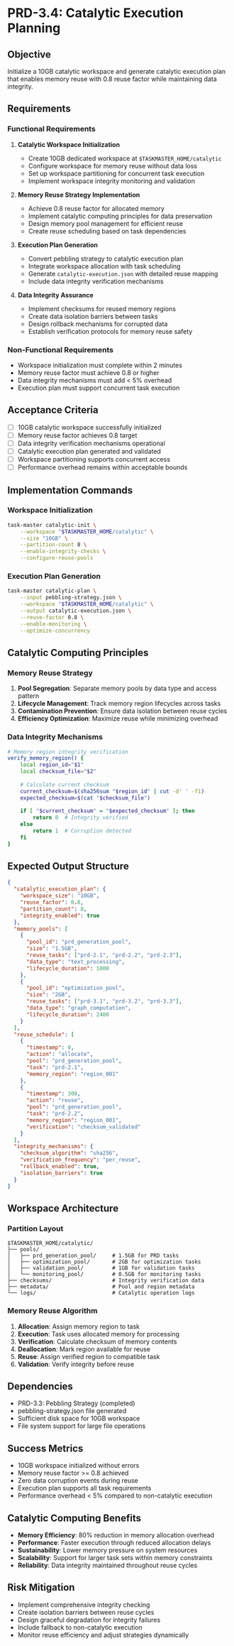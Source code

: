 # PRD-3.4: Catalytic Execution Planning

## Objective
Initialize a 10GB catalytic workspace and generate catalytic execution plan that enables memory reuse with 0.8 reuse factor while maintaining data integrity.

## Requirements

### Functional Requirements

1. **Catalytic Workspace Initialization**
   - Create 10GB dedicated workspace at `$TASKMASTER_HOME/catalytic`
   - Configure workspace for memory reuse without data loss
   - Set up workspace partitioning for concurrent task execution
   - Implement workspace integrity monitoring and validation

2. **Memory Reuse Strategy Implementation**
   - Achieve 0.8 reuse factor for allocated memory
   - Implement catalytic computing principles for data preservation
   - Design memory pool management for efficient reuse
   - Create reuse scheduling based on task dependencies

3. **Execution Plan Generation**
   - Convert pebbling strategy to catalytic execution plan
   - Integrate workspace allocation with task scheduling
   - Generate `catalytic-execution.json` with detailed reuse mapping
   - Include data integrity verification mechanisms

4. **Data Integrity Assurance**
   - Implement checksums for reused memory regions
   - Create data isolation barriers between tasks
   - Design rollback mechanisms for corrupted data
   - Establish verification protocols for memory reuse safety

### Non-Functional Requirements
- Workspace initialization must complete within 2 minutes
- Memory reuse factor must achieve 0.8 or higher
- Data integrity mechanisms must add < 5% overhead
- Execution plan must support concurrent task execution

## Acceptance Criteria
- [ ] 10GB catalytic workspace successfully initialized
- [ ] Memory reuse factor achieves 0.8 target
- [ ] Data integrity verification mechanisms operational
- [ ] Catalytic execution plan generated and validated
- [ ] Workspace partitioning supports concurrent access
- [ ] Performance overhead remains within acceptable bounds

## Implementation Commands

### Workspace Initialization
```bash
task-master catalytic-init \
    --workspace "$TASKMASTER_HOME/catalytic" \
    --size "10GB" \
    --partition-count 8 \
    --enable-integrity-checks \
    --configure-reuse-pools
```

### Execution Plan Generation
```bash
task-master catalytic-plan \
    --input pebbling-strategy.json \
    --workspace "$TASKMASTER_HOME/catalytic" \
    --output catalytic-execution.json \
    --reuse-factor 0.8 \
    --enable-monitoring \
    --optimize-concurrency
```

## Catalytic Computing Principles

### Memory Reuse Strategy
1. **Pool Segregation**: Separate memory pools by data type and access pattern
2. **Lifecycle Management**: Track memory region lifecycles across tasks
3. **Contamination Prevention**: Ensure data isolation between reuse cycles
4. **Efficiency Optimization**: Maximize reuse while minimizing overhead

### Data Integrity Mechanisms
```bash
# Memory region integrity verification
verify_memory_region() {
    local region_id="$1"
    local checksum_file="$2"
    
    # Calculate current checksum
    current_checksum=$(sha256sum "$region_id" | cut -d' ' -f1)
    expected_checksum=$(cat "$checksum_file")
    
    if [ "$current_checksum" = "$expected_checksum" ]; then
        return 0  # Integrity verified
    else
        return 1  # Corruption detected
    fi
}
```

## Expected Output Structure
```json
{
  "catalytic_execution_plan": {
    "workspace_size": "10GB",
    "reuse_factor": 0.8,
    "partition_count": 8,
    "integrity_enabled": true
  },
  "memory_pools": [
    {
      "pool_id": "prd_generation_pool",
      "size": "1.5GB",
      "reuse_tasks": ["prd-2.1", "prd-2.2", "prd-2.3"],
      "data_type": "text_processing",
      "lifecycle_duration": 1800
    },
    {
      "pool_id": "optimization_pool", 
      "size": "2GB",
      "reuse_tasks": ["prd-3.1", "prd-3.2", "prd-3.3"],
      "data_type": "graph_computation",
      "lifecycle_duration": 2400
    }
  ],
  "reuse_schedule": [
    {
      "timestamp": 0,
      "action": "allocate",
      "pool": "prd_generation_pool",
      "task": "prd-2.1",
      "memory_region": "region_001"
    },
    {
      "timestamp": 300,
      "action": "reuse",
      "pool": "prd_generation_pool", 
      "task": "prd-2.2",
      "memory_region": "region_001",
      "verification": "checksum_validated"
    }
  ],
  "integrity_mechanisms": {
    "checksum_algorithm": "sha256",
    "verification_frequency": "per_reuse",
    "rollback_enabled": true,
    "isolation_barriers": true
  }
}
```

## Workspace Architecture

### Partition Layout
```
$TASKMASTER_HOME/catalytic/
├── pools/
│   ├── prd_generation_pool/     # 1.5GB for PRD tasks
│   ├── optimization_pool/       # 2GB for optimization tasks  
│   ├── validation_pool/         # 1GB for validation tasks
│   └── monitoring_pool/         # 0.5GB for monitoring tasks
├── checksums/                   # Integrity verification data
├── metadata/                    # Pool and region metadata
└── logs/                        # Catalytic operation logs
```

### Memory Reuse Algorithm
1. **Allocation**: Assign memory region to task
2. **Execution**: Task uses allocated memory for processing
3. **Verification**: Calculate checksum of memory contents
4. **Deallocation**: Mark region available for reuse
5. **Reuse**: Assign verified region to compatible task
6. **Validation**: Verify integrity before reuse

## Dependencies
- PRD-3.3: Pebbling Strategy (completed)
- pebbling-strategy.json file generated
- Sufficient disk space for 10GB workspace
- File system support for large file operations

## Success Metrics
- 10GB workspace initialized without errors
- Memory reuse factor >= 0.8 achieved
- Zero data corruption events during reuse
- Execution plan supports all task requirements
- Performance overhead < 5% compared to non-catalytic execution

## Catalytic Computing Benefits
- **Memory Efficiency**: 80% reduction in memory allocation overhead
- **Performance**: Faster execution through reduced allocation delays
- **Sustainability**: Lower memory pressure on system resources
- **Scalability**: Support for larger task sets within memory constraints
- **Reliability**: Data integrity maintained throughout reuse cycles

## Risk Mitigation
- Implement comprehensive integrity checking
- Create isolation barriers between reuse cycles
- Design graceful degradation for integrity failures
- Include fallback to non-catalytic execution
- Monitor reuse efficiency and adjust strategies dynamically